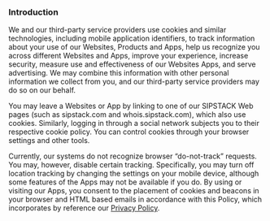 ### Introduction

We and our third-party service providers use cookies and similar technologies, including mobile application identifiers, to track information about your use of our Websites, Products and Apps, help us recognize you across different Websites and Apps, improve your experience, increase security, measure use and effectiveness of our Websites Apps, and serve advertising. We may combine this information with other personal information we collect from you, and our third-party service providers may do so on our behalf.

You may leave a Websites or App by linking to one of our SIPSTACK Web pages (such as sipstack.com and whois.sipstack.com), which also use cookies. Similarly, logging in through a social network subjects you to their respective cookie policy. You can control cookies through your browser settings and other tools.

Currently, our systems do not recognize browser “do-not-track” requests. You may, however, disable certain tracking. Specifically, you may turn off location tracking by changing the settings on your mobile device, although some features of the Apps may not be available if you do. By using or visiting our Apps, you consent to the placement of cookies and beacons in your browser and HTML based emails in accordance with this Policy, which incorporates by reference our [Privacy Policy](/legal/privacy).
